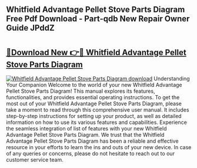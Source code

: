 ## Whitfield Advantage Pellet Stove Parts Diagram Free Pdf Download - Part-qdb New Repair Owner Guide JPddZ

# <h2><a href="http://dfo2bbm.blite.top/?on=Whitfield+Advantage+Pellet+Stove+Parts+Diagram">🔗Download New 👉🔴 Whitfield Advantage Pellet Stove Parts Diagram</a></h2>

[![Whitfield Advantage Pellet Stove Parts Diagram download](https://i.imgur.com/lujVjoI.png)](http://dfo2bbm.blite.top/?on=Whitfield+Advantage+Pellet+Stove+Parts+Diagram)
Understanding Your Companion Welcome to the world of your new Whitfield Advantage Pellet Stove Parts Diagram! This manual explores its features, functionalities, and provides essential operating instructions. To get the most out of your Whitfield Advantage Pellet Stove Parts Diagram, please take a moment to read through this comprehensive user manual. It includes step-by-step instructions for setting up your product, as well as detailed information on how to use its various features and capabilities. Experience the seamless integration of list of features with your new Whitfield Advantage Pellet Stove Parts Diagram. We trust that the Whitfield Advantage Pellet Stove Parts Diagram has been a reliable and effective resource in your efforts to learn the ins and outs of your new device. In case of any queries or concerns, please do not hesitate to reach out to our customer service team.
